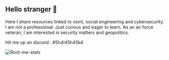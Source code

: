 ## Hello stranger 👋

Here I share resources linked to osint, social engineering and cybersecurity.
I am not a professional. Just curious and eager to learn.
As an air force veteran, I am interested in security matters and geopolitics.

Hit me up on discord : #5h4l45h45k4

![Root-me-stats](https://root-me-diff.vercel.app/rm-gh?nickname=5h4l45h45k4&style=midnight&gstats=show)

